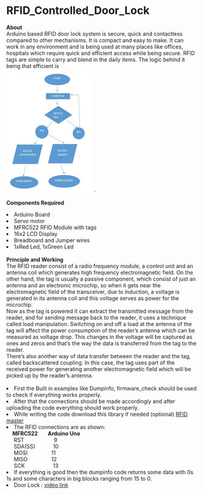 # RFID_Controlled_Door_Lock
<b> About</b><br>
   Arduino based RFID door lock system is secure, quick and contactless compared to other mechanisms. It is compact and
   easy to make. It can work in any environment and is being used at many places like offices, hospitals which require quick and efficient access while being secure.
   RFID tags are simple to carry and blend in the daily items. The logic behind it being that efficient is<br>
   <img src="https://github.com/Ruthvik-1411/RFID_Controlled_Door_Lock/blob/main/RFID%20logic.jpg"></a>.<br><br>
<b> Components Required</b>
 <li> Arduino Board<br>
 <li> Servo motor
 <li> MFRC522 RFID Module with tags
 <li> 16x2 LCD Display
 <li> Breadboard and Jumper wires
 <li> 1xRed Led, 1xGreen Led<br><br>
    <b> Principle and Working</b><br>
    The RFID reader consist of a radio frequency module, a control unit and an antenna coil which generates high frequency electromagnetic field. On the other hand, the tag is usually a passive component, which consist of just an antenna and an electronic microchip, so when it gets near the electromagnetic field of the transceiver, due to induction, a voltage is generated in its antenna coil and this voltage serves as power for the microchip.<br>Now as the tag is powered it can extract the transmitted message from the reader, and for sending message back to the reader, it uses a technique called load manipulation. Switching on and off a load at the antenna of the tag will affect the power consumption of the reader’s antenna which can be measured as voltage drop. This changes in the voltage will be captured as ones and zeros and that’s the way the data is transferred from the tag to the reader.<br>There’s also another way of data transfer between the reader and the tag, called backscattered coupling. In this case, the tag uses part of the received power for generating another electromagnetic field which will be picked up by the reader’s antenna.<br><br>
    
<li>First the Built in examples like Dumpinfo, firmware_check should be used to check if everything works properly.<br>
<li>After that the connections should be made accordingly and after uploading the code everything should work properly.
<li>While writing the code download this library if needed (optional) <a href="https://codeload.github.com/miguelbalboa/rfid/zip/refs/heads/master">RFID master</a>
<li>The RFID connections are as shown:<br>
   &nbsp;&nbsp;&nbsp;&nbsp;<b>MFRC522&nbsp;&nbsp;&nbsp;&nbsp;&nbsp;&nbsp;&nbsp;&nbsp;Arduino Uno</b><br>
   &nbsp;&nbsp;&nbsp;&nbsp;&nbsp;RST &nbsp;&nbsp;&nbsp;&nbsp;&nbsp;&nbsp;&nbsp;&nbsp;&nbsp;&nbsp;&nbsp;&nbsp;&nbsp;&nbsp;&nbsp;&nbsp;&nbsp;&nbsp;&nbsp;9<br>
   &nbsp;&nbsp;&nbsp;&nbsp;&nbsp;SDA(SS)&nbsp;&nbsp;&nbsp;&nbsp;&nbsp;&nbsp;&nbsp;&nbsp;&nbsp;&nbsp;&nbsp;&nbsp;10<br>
   &nbsp;&nbsp;&nbsp;&nbsp;&nbsp;MOSI&nbsp;&nbsp;&nbsp;&nbsp;&nbsp;&nbsp;&nbsp;&nbsp;&nbsp;&nbsp;&nbsp;&nbsp;&nbsp;&nbsp;&nbsp;&nbsp;11<br>
   &nbsp;&nbsp;&nbsp;&nbsp;&nbsp;MISO&nbsp;&nbsp;&nbsp;&nbsp;&nbsp;&nbsp;&nbsp;&nbsp;&nbsp;&nbsp;&nbsp;&nbsp;&nbsp;&nbsp;&nbsp;&nbsp;12<br>
   &nbsp;&nbsp;&nbsp;&nbsp;&nbsp;SCK&nbsp;&nbsp;&nbsp;&nbsp;&nbsp;&nbsp;&nbsp;&nbsp;&nbsp;&nbsp;&nbsp;&nbsp;&nbsp;&nbsp;&nbsp;&nbsp;&nbsp;&nbsp;&nbsp;13<br>
<li>If everything is good then the dumpinfo code returns some data with 0s 1s and some characters in big blocks ranging from 15 to 0.<br>
<li>Door Lock : <a href="https://drive.google.com/file/d/1Ei_IVKZhGhDtJf-_boprRYavVWyBphMw/view?usp=sharing">video link</a>

   
